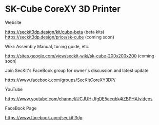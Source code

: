 # SK-Cube CoreXY 3D Printer

Website

https://seckit3dp.design/kit/cube-beta (beta kits)
https://seckit3dp.design/price/sk-cube (coming soon)

Wiki: Assembly Manual, tuning guide, etc.

https://sites.google.com/view/seckit-wiki/sk-cube-200x200x200 (coming soon)


Join SecKit's FaceBook group for owner's discussion and latest update

https://www.facebook.com/groups/SecKitCoreXY3DP/


YouTube

https://www.youtube.com/channel/UCJUHiJfgDE5aeqbk4iZBPHA/videos


FaceBook Page

https://www.facebook.com/seckit.3dp

